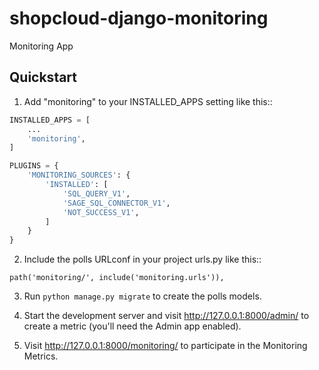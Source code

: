 # shopcloud-django-monitoring

Monitoring App

## Quickstart

1. Add "monitoring" to your INSTALLED_APPS setting like this::

```py
INSTALLED_APPS = [
    ...
    'monitoring',
]
```

````py
PLUGINS = {
    'MONITORING_SOURCES': {
        'INSTALLED': [
            'SQL_QUERY_V1',
            'SAGE_SQL_CONNECTOR_V1',
            'NOT_SUCCESS_V1',
        ]
    }
}
````

2. Include the polls URLconf in your project urls.py like this::

```
path('monitoring/', include('monitoring.urls')),
```

3. Run `python manage.py migrate` to create the polls models.

4. Start the development server and visit http://127.0.0.1:8000/admin/
   to create a metric (you'll need the Admin app enabled).

5. Visit http://127.0.0.1:8000/monitoring/ to participate in the Monitoring Metrics.